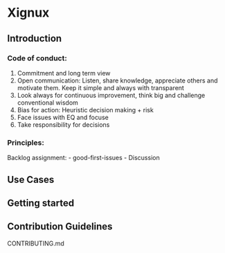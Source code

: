 # Xignux

## Introduction
  ### Code of conduct:
  1. Commitment and long term view
  2. Open communication: Listen, share knowledge, appreciate others and motivate them. Keep it simple and always with transparent
  3. Look always for continuous improvement, think big and challenge conventional wisdom
  4. Bias for action: Heuristic decision making + risk
  5. Face issues with EQ and focuse
  6. Take responsibility for decisions
     
  ### Principles:
  Backlog assignment:
    - good-first-issues
    - Discussion
  
## Use Cases

## Getting started

## Contribution Guidelines
CONTRIBUTING.md


<!---
## Licence Information
-->
